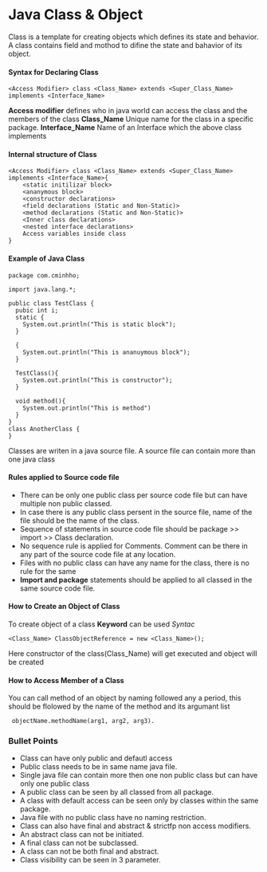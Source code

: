 # Java Class & Object
Class is a template for creating objects which defines its state and behavior. A class contains field and mothod to difine the state and bahavior of its object.

#### Syntax for Declaring Class
```
<Access Modifier> class <Class_Name> extends <Super_Class_Name> implements <Interface_Name>
```
**Access modifier** defines who in java world can access the class and the members of the class
**Class_Name** Unique name for the class in a specific package.
**Interface_Name** Name of an Interface which the above class implements

#### Internal structure of Class
```
<Access Modifier> class <Class_Name> extends <Super_Class_Name> implements <Interface_Name>{
    <static initilizar block>
    <ananymous block>
    <constructor declarations>
    <field declarations (Static and Non-Static)>
    <method declarations (Static and Non-Static)>
    <Inner class declarations>
    <nested interface declarations>
    Access variables inside class
}
```

#### Example of Java Class
```
package com.cminhho;

import java.lang.*;

public class TestClass {
  pubic int i;
  static {
    System.out.println("This is static block");
  }
  
  {
    System.out.println("This is ananuymous block");
  }
  
  TestClass(){
    System.out.println("This is constructor");
  }
  
  void method(){
    System.out.println("This is method")
  }
}
class AnotherClass {
}
```
Classes are writen in a java source file. A source file can contain more than one java class 

#### Rules applied to Source code file
- There can be only one public class per source code file but can have multiple non public classed.
- In case there is any public class persent in the source file, name of the file should be the name of the class.
- Sequence of statements in source code file should be package >> import >> Class declaration.
- No sequence rule is applied for Comments. Comment can be there in any part of the source code file at any location.
- Files with no public class can have any name for the class, there is no rule for the same 
- **Import and package** statements should be applied to all classed in the same source code file.

#### How to Create an Object of Class
To create object of a class **<new> Keyword** can be used
*Syntac*
```
<Class_Name> ClassObjectReference = new <Class_Name>();
```
Here constructor of the class(Class_Name) will get executed and object will be created 

#### How to Access Member of a Class
You can call method of an object by naming followed any a period, this should be flolowed by the name of the method and its argumant list
```
 objectName.methodName(arg1, arg2, arg3).
```

### Bullet Points
* Class can have only public and defautl access
* Public class needs to be in same name java file.
* Single java file can contain more then one non public class but can have only one public class
* A public class can be seen by all classed from all package.
* A class with default access can be seen only by classes within the same package.
* Java file with no public class have no naming restriction.
* Class can also have final and abstract & strictfp non access modifiers.
* An abstract class can not be initiated.
* A final class can not be subclassed.
* A class can not be both final and abstract.
* Class visibility can be seen in 3 parameter.
